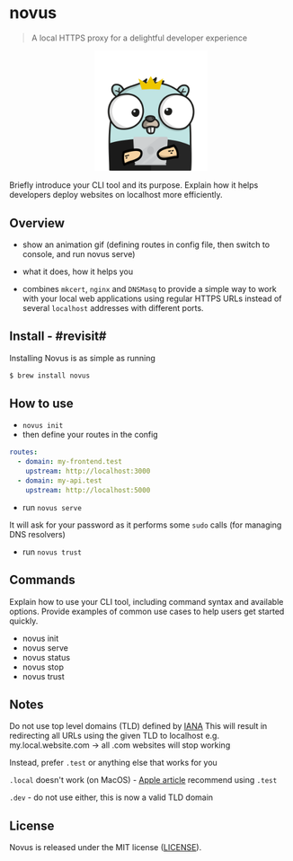 # novus

> A local HTTPS proxy for a delightful developer experience

<p align="center">
  <img src="./assets/gopher.png" width="200">
</p>

Briefly introduce your CLI tool and its purpose. Explain how it helps developers deploy websites on localhost more efficiently.

## Overview
- show an animation gif (defining routes in config file, then switch to console, and run novus serve)
- what it does, how it helps you

- combines `mkcert`, `nginx` and `DNSMasq` to provide a simple way to work with your local web applications using regular HTTPS URLs instead of several `localhost` addresses with different ports.

## Install - #revisit#
Installing Novus is as simple as running 
```bash
$ brew install novus
```

## How to use
- `novus init`
- then define your routes in the config
```yaml
routes:
  - domain: my-frontend.test
    upstream: http://localhost:3000
  - domain: my-api.test
    upstream: http://localhost:5000
```

- run `novus serve`

It will ask for your password as it performs some `sudo` calls (for managing DNS resolvers)

- run `novus trust`

## Commands
Explain how to use your CLI tool, including command syntax and available options. Provide examples of common use cases to help users get started quickly.

- novus init
- novus serve
- novus status
- novus stop
- novus trust

## Notes
Do not use top level domains (TLD) defined by [IANA](https://www.iana.org/domains/root/db)
This will result in redirecting all URLs using the given TLD to localhost
e.g. my.local.website.com -> all .com websites will stop working

Instead, prefer `.test` or anything else that works for you

`.local` doesn't work (on MacOS) - [Apple article](https://support.apple.com/en-us/101471)
recommend using `.test`

`.dev` - do not use either, this is now a valid TLD domain

## License
Novus is released under the MIT license ([LICENSE](./LICENSE)).
